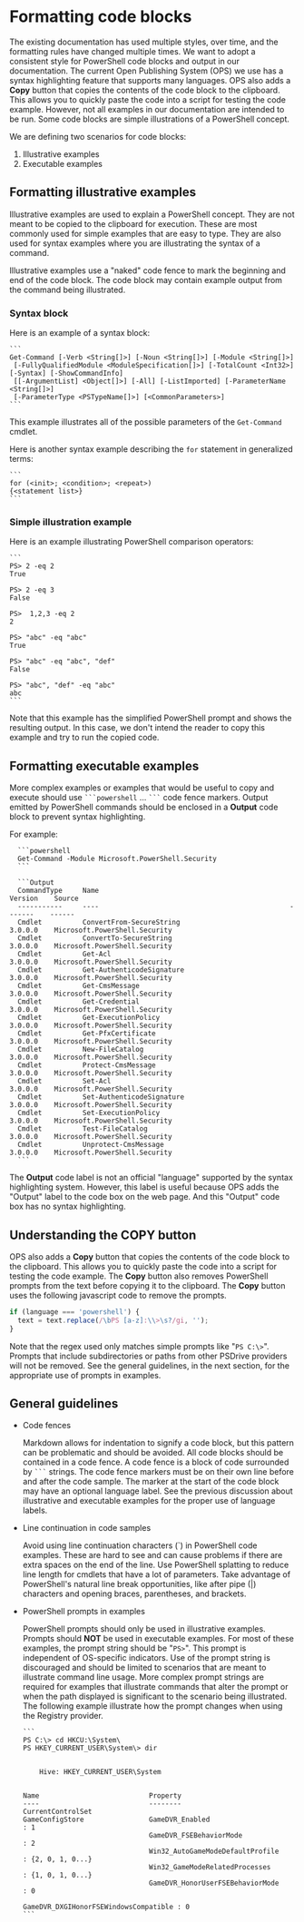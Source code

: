 # Formatting code blocks

The existing documentation has used multiple styles, over time, and the formatting rules have changed multiple times.
We want to adopt a consistent style for PowerShell code blocks and output in our documentation.
The current Open Publishing System (OPS) we use has a syntax highlighting feature that supports many languages.
OPS also adds a **Copy** button that copies the contents of the code block to the clipboard.
This allows you to quickly paste the code into a script for testing the code example.
However, not all examples in our documentation are intended to be run.
Some code blocks are simple illustrations of a PowerShell concept.

We are defining two scenarios for code blocks:

1. Illustrative examples
2. Executable examples

## Formatting illustrative examples

Illustrative examples are used to explain a PowerShell concept.
They are not meant to be copied to the clipboard for execution.
These are most commonly used for simple examples that are easy to type.
They are also used for syntax examples where you are illustrating the syntax of a command.

Illustrative examples use a "naked" code fence to mark the beginning and end of the code block.
The code block may contain example output from the command being illustrated.

### Syntax block

Here is an example of a syntax block:

    ```
    Get-Command [-Verb <String[]>] [-Noun <String[]>] [-Module <String[]>]
     [-FullyQualifiedModule <ModuleSpecification[]>] [-TotalCount <Int32>] [-Syntax] [-ShowCommandInfo]
     [[-ArgumentList] <Object[]>] [-All] [-ListImported] [-ParameterName <String[]>]
     [-ParameterType <PSTypeName[]>] [<CommonParameters>]
    ```

This example illustrates all of the possible parameters of the `Get-Command` cmdlet.

Here is another syntax example describing the `for` statement in generalized terms:

    ```
    for (<init>; <condition>; <repeat>)
    {<statement list>}
    ```

### Simple illustration example

Here is an example illustrating PowerShell comparison operators:

    ```
    PS> 2 -eq 2
    True

    PS> 2 -eq 3
    False

    PS>  1,2,3 -eq 2
    2

    PS> "abc" -eq "abc"
    True

    PS> "abc" -eq "abc", "def"
    False

    PS> "abc", "def" -eq "abc"
    abc
    ```

Note that this example has the simplified PowerShell prompt and shows the resulting output.
In this case, we don't intend the reader to copy this example and try to run the copied code.

## Formatting executable examples

More complex examples or examples that would be useful to copy and execute should use <code>\`\`\`powershell</code> &hellip; <code>\`\`\`</code> code fence markers.
Output emitted by PowerShell commands should be enclosed in a **Output** code block to prevent syntax highlighting.

  For example:

      ```powershell
      Get-Command -Module Microsoft.PowerShell.Security
      ```

      ```Output
      CommandType     Name                                               Version    Source
      -----------     ----                                               -------    ------
      Cmdlet          ConvertFrom-SecureString                           3.0.0.0    Microsoft.PowerShell.Security
      Cmdlet          ConvertTo-SecureString                             3.0.0.0    Microsoft.PowerShell.Security
      Cmdlet          Get-Acl                                            3.0.0.0    Microsoft.PowerShell.Security
      Cmdlet          Get-AuthenticodeSignature                          3.0.0.0    Microsoft.PowerShell.Security
      Cmdlet          Get-CmsMessage                                     3.0.0.0    Microsoft.PowerShell.Security
      Cmdlet          Get-Credential                                     3.0.0.0    Microsoft.PowerShell.Security
      Cmdlet          Get-ExecutionPolicy                                3.0.0.0    Microsoft.PowerShell.Security
      Cmdlet          Get-PfxCertificate                                 3.0.0.0    Microsoft.PowerShell.Security
      Cmdlet          New-FileCatalog                                    3.0.0.0    Microsoft.PowerShell.Security
      Cmdlet          Protect-CmsMessage                                 3.0.0.0    Microsoft.PowerShell.Security
      Cmdlet          Set-Acl                                            3.0.0.0    Microsoft.PowerShell.Security
      Cmdlet          Set-AuthenticodeSignature                          3.0.0.0    Microsoft.PowerShell.Security
      Cmdlet          Set-ExecutionPolicy                                3.0.0.0    Microsoft.PowerShell.Security
      Cmdlet          Test-FileCatalog                                   3.0.0.0    Microsoft.PowerShell.Security
      Cmdlet          Unprotect-CmsMessage                               3.0.0.0    Microsoft.PowerShell.Security
      ```

The **Output** code label is not an official "language" supported by the syntax highlighting system.
However, this label is useful because OPS adds the "Output" label to the code box on the web page.
And this "Output" code box has no syntax highlighting.

## Understanding the COPY button

OPS also adds a **Copy** button that copies the contents of the code block to the clipboard.
This allows you to quickly paste the code into a script for testing the code example.
The **Copy** button also removes PowerShell prompts from the text before copying it to the clipboard.
The **Copy** button uses the following javascript code to remove the prompts.

```javascript
if (language === 'powershell') {
  text = text.replace(/\bPS [a-z]:\\>\s?/gi, '');
}
```

Note that the regex used only matches simple prompts like "`PS C:\>`".
Prompts that include subdirectories or paths from other PSDrive providers will not be removed.
See the general guidelines, in the next section, for the appropriate use of prompts in examples.

## General guidelines

- Code fences

  Markdown allows for indentation to signify a code block, but this pattern can be problematic and should be avoided.
  All code blocks should be contained in a code fence.
  A code fence is a block of code surrounded by <code>\`\`\`</code> strings.
  The code fence markers must be on their own line before and after the code sample.
  The marker at the start of the code block may have an optional language label.
  See the previous discussion about illustrative and executable examples for the proper use of language labels.

- Line continuation in code samples

  Avoid using line continuation characters (\`) in PowerShell code examples.
  These are hard to see and can cause problems if there are extra spaces on the end of the line.
  Use PowerShell splatting to reduce line length for cmdlets that have a lot of parameters.
  Take advantage of PowerShell's natural line break opportunities, like after pipe (\|) characters and opening braces, parentheses, and brackets.

- PowerShell prompts in examples

  PowerShell prompts should only be used in illustrative examples.
  Prompts should **NOT** be used in executable examples.
  For most of these examples, the prompt string should be "`PS>`".
  This prompt is independent of OS-specific indicators.
  Use of the prompt string is discouraged and should be limited to scenarios that are meant to illustrate command line usage.
  More complex prompt strings are required for examples that illustrate commands that alter the prompt
  or when the path displayed is significant to the scenario being illustrated.
  The following example illustrate how the prompt changes when using the Registry provider.

      ```
      PS C:\> cd HKCU:\System\
      PS HKEY_CURRENT_USER\System\> dir


          Hive: HKEY_CURRENT_USER\System


      Name                           Property
      ----                           --------
      CurrentControlSet
      GameConfigStore                GameDVR_Enabled                       : 1
                                     GameDVR_FSEBehaviorMode               : 2
                                     Win32_AutoGameModeDefaultProfile      : {2, 0, 1, 0...}
                                     Win32_GameModeRelatedProcesses        : {1, 0, 1, 0...}
                                     GameDVR_HonorUserFSEBehaviorMode      : 0
                                     GameDVR_DXGIHonorFSEWindowsCompatible : 0
      ```
